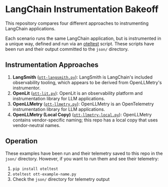 # LangChain Instrumentation Bakeoff

This repository compares four different approaches to instrumenting LangChain applications.

Each scenario runs the same LangChain application, but is instrumented in a unique way, defined and run via an
[oteltest](https://github.com/pmcollins/oteltest) script. These scripts have been run and their output committed to the
`json/` directory.

## Instrumentation Approaches

1. **LangSmith** ([`ott-langsmith.py`](ott-langsmith.py)): LangSmith is LangChain's included observability tooling, which appears to be derived from OpenLLMetry's instrumentor.
2. **OpenLit** ([`ott-lit.py`](ott-lit.py)): OpenLit is an observability platform and instrumentation library for LLM applications.
3. **OpenLLMetry** ([`ott-llmetry.py`](ott-llmetry.py)): OpenLLMetry is an OpenTelemetry instrumentation library for LLM applications.
4. **OpenLLMetry (Local Copy)** ([`ott-llmetry-local.py`](ott-llmetry-local.py)): OpenLLMetry contains vendor-specific naming; this repo has a local copy that uses vendor-neutral names.

## Operation

These examples have been run and their telemetry saved to this repo in the `json/` directory. However, if you want to
run them and see their telemetry:

1. `pip install oteltest`
2. `oteltest ott-example-name.py`
3. Check the `json/` directory for telemetry output
